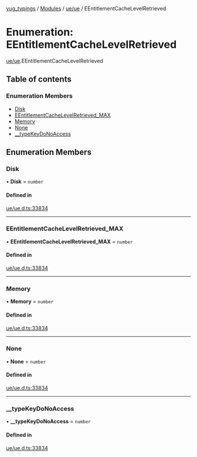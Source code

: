 [yug_typings](../README.md) / [Modules](../modules.md) / [ue/ue](../modules/ue_ue.md) / EEntitlementCacheLevelRetrieved

# Enumeration: EEntitlementCacheLevelRetrieved

[ue/ue](../modules/ue_ue.md).EEntitlementCacheLevelRetrieved

## Table of contents

### Enumeration Members

- [Disk](ue_ue.EEntitlementCacheLevelRetrieved.md#disk)
- [EEntitlementCacheLevelRetrieved\_MAX](ue_ue.EEntitlementCacheLevelRetrieved.md#eentitlementcachelevelretrieved_max)
- [Memory](ue_ue.EEntitlementCacheLevelRetrieved.md#memory)
- [None](ue_ue.EEntitlementCacheLevelRetrieved.md#none)
- [\_\_typeKeyDoNoAccess](ue_ue.EEntitlementCacheLevelRetrieved.md#__typekeydonoaccess)

## Enumeration Members

### Disk

• **Disk** = `number`

#### Defined in

[ue/ue.d.ts:33834](https://github.com/YugMetaverse/yug_typings/blob/25cad34/ue/ue.d.ts#L33834)

___

### EEntitlementCacheLevelRetrieved\_MAX

• **EEntitlementCacheLevelRetrieved\_MAX** = `number`

#### Defined in

[ue/ue.d.ts:33834](https://github.com/YugMetaverse/yug_typings/blob/25cad34/ue/ue.d.ts#L33834)

___

### Memory

• **Memory** = `number`

#### Defined in

[ue/ue.d.ts:33834](https://github.com/YugMetaverse/yug_typings/blob/25cad34/ue/ue.d.ts#L33834)

___

### None

• **None** = `number`

#### Defined in

[ue/ue.d.ts:33834](https://github.com/YugMetaverse/yug_typings/blob/25cad34/ue/ue.d.ts#L33834)

___

### \_\_typeKeyDoNoAccess

• **\_\_typeKeyDoNoAccess** = `number`

#### Defined in

[ue/ue.d.ts:33834](https://github.com/YugMetaverse/yug_typings/blob/25cad34/ue/ue.d.ts#L33834)

